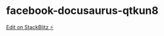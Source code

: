 # facebook-docusaurus-qtkun8

[Edit on StackBlitz ⚡️](https://stackblitz.com/edit/facebook-docusaurus-qtkun8)
